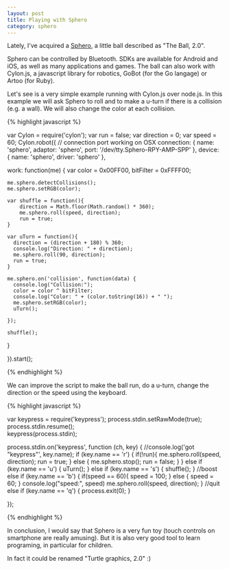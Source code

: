 ```yaml
---
layout: post
title: Playing with Sphero
category: sphero
---
```


Lately, I've acquired a [Sphero](http://www.gosphero.com/fr/sphero-2-0/), a little ball described as "The Ball, 2.0".

Sphero can be controlled by Bluetooth. SDKs are available for Android and iOS, as well as many applications and games.
The ball can also work with Cylon.js, a javascript library for robotics, GoBot (for the Go langage) or Artoo (for Ruby).

Let's see is a very simple example running with Cylon.js over node.js.
In this example we will ask Sphero to roll and to make a u-turn if there is a collision (e.g. a wall).
We will also change the color at each collision.

{% highlight javascript %}

var Cylon = require('cylon');
var run = false;
var direction = 0;
var speed = 60;
Cylon.robot({
  // connection port working on OSX
  connection: { name: 'sphero', adaptor: 'sphero', port: '/dev/tty.Sphero-RPY-AMP-SPP' },
  device: { name: 'sphero', driver: 'sphero' },

  work: function(me) {
    var color = 0x00FF00,
        bitFilter = 0xFFFF00;

    me.sphero.detectCollisions();
    me.sphero.setRGB(color);

    var shuffle = function(){
        direction = Math.floor(Math.random() * 360);
        me.sphero.roll(speed, direction);
        run = true;
    }

    var uTurn = function(){
      direction = (direction + 180) % 360;
      console.log("Direction: " + direction);
      me.sphero.roll(90, direction);
      run = true;
    }

    me.sphero.on('collision', function(data) {
      console.log("Collision:");
      color = color ^ bitFilter;
      console.log("Color: " + (color.toString(16)) + " ");
      me.sphero.setRGB(color);
      uTurn();

    });   

    shuffle();
  }

}).start();

{% endhighlight %}

We can improve the script to make the ball run, do a u-turn, change the direction or the speed using the keyboard.

{% highlight javascript %}

var keypress = require('keypress');
process.stdin.setRawMode(true);
process.stdin.resume();   
keypress(process.stdin);

process.stdin.on('keypress', function (ch, key) {
  //console.log('got "keypress"', key.name);
  if (key.name == 'r') {
    if(!run){
      me.sphero.roll(speed, direction);
      run = true;
    }
    else {
      me.sphero.stop();
      run = false;
    }
  }
  else if (key.name == 'u') {
    uTurn();
  }
  else if (key.name == 's') {
    shuffle();
  }
  //boost
  else if (key.name == 'b') {
    if(speed == 60){
      speed = 100;
    }
    else {
      speed = 60;
    }
    console.log("speed:", speed)
    me.sphero.roll(speed, direction);
  }
  //quit
  else if (key.name == 'q') {
    process.exit(0);
  }
  
});

{% endhighlight %}

In conclusion, I would say that Sphero is a very fun toy (touch controls on smartphone are really amusing). But it is also very good tool to learn programing, in particular for children. 

In fact it could be renamed "Turtle graphics, 2.0" :)